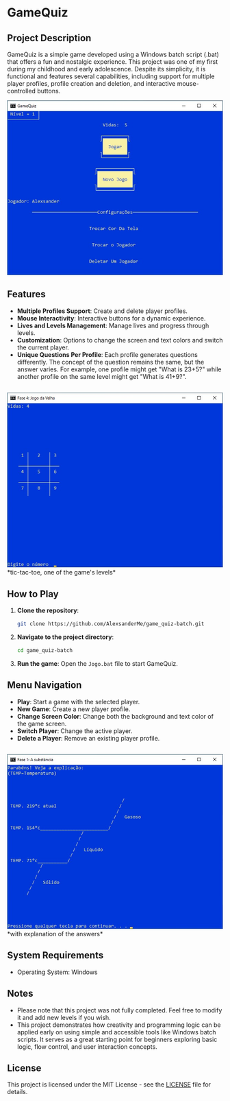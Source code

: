 # GameQuiz

## Project Description

GameQuiz is a simple game developed using a Windows batch script (.bat) that offers a fun and nostalgic experience. This project was one of my first during my childhood and early adolescence. Despite its simplicity, it is functional and features several capabilities, including support for multiple player profiles, profile creation and deletion, and interactive mouse-controlled buttons.

<div>
    <img src="screenshots/home.jpg" alt="Home Screen" width="600">
</div>

## Features

- **Multiple Profiles Support**: Create and delete player profiles.
- **Mouse Interactivity**: Interactive buttons for a dynamic experience.
- **Lives and Levels Management**: Manage lives and progress through levels.
- **Customization**: Options to change the screen and text colors and switch the current player.
- **Unique Questions Per Profile**: Each profile generates questions differently. The concept of the question remains the same, but the answer varies. For example, one profile might get "What is 23+5?" while another profile on the same level might get "What is 41+9?".

##

<div>
    <img src="screenshots/tic-tac-toe.jpg" alt="Game Level" width="600">
</div>
*tic-tac-toe, one of the game's levels*

## How to Play

1. **Clone the repository**:
    ```bash
    git clone https://github.com/AlexsanderMe/game_quiz-batch.git
    ```
2. **Navigate to the project directory**:
    ```bash
    cd game_quiz-batch
    ```
3. **Run the game**: Open the `Jogo.bat` file to start GameQuiz.

## Menu Navigation

- **Play**: Start a game with the selected player.
- **New Game**: Create a new player profile.
- **Change Screen Color**: Change both the background and text color of the game screen.
- **Switch Player**: Change the active player.
- **Delete a Player**: Remove an existing player profile.

##
<div>
    <img src="screenshots/graphic.jpg" alt="Game Explanation" width="600">
</div>
*with explanation of the answers*

## System Requirements

- Operating System: Windows

## Notes

   - Please note that this project was not fully completed. Feel free to modify it and add new levels if you wish.
   - This project demonstrates how creativity and programming logic can be applied early on using simple and accessible tools like Windows batch scripts. It serves as a great starting point for beginners exploring basic logic, flow control, and user interaction concepts.

## License

This project is licensed under the MIT License - see the [LICENSE](LICENSE) file for details.
